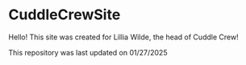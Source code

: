 # CuddleCrewSite

Hello! This site was created for Lillia Wilde, the head of Cuddle Crew!

This repository was last updated on 01/27/2025
